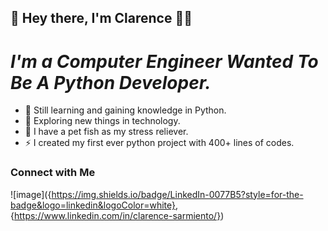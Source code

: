 ## 👋 Hey there, I'm Clarence 👨‍💻
# *I'm a Computer Engineer Wanted To Be A Python Developer.*

- 🌱 Still learning and gaining knowledge in Python.
- 🔎 Exploring new things in technology.
- 🐠 I have a pet fish as my stress reliever.
- ⚡ I created my first ever python project with 400+ lines of codes.

### Connect with Me
![image]({https://img.shields.io/badge/LinkedIn-0077B5?style=for-the-badge&logo=linkedin&logoColor=white}, {https://www.linkedin.com/in/clarence-sarmiento/})

